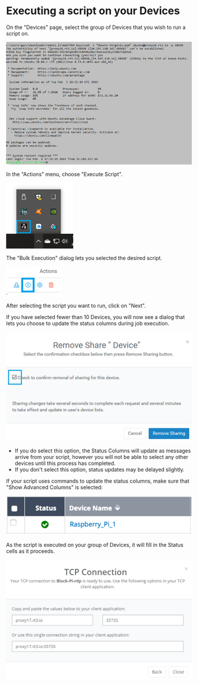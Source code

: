 # Executing a script on your Devices

On the "Devices" page, select the group of Devices that you wish to run a script on.

![](../../.gitbook/assets/image%20%28312%29.png)

In the "Actions" menu, choose "Execute Script".  

![](../../.gitbook/assets/image%20%28431%29.png)

The "Bulk Execution" dialog lets you selected the desired script.  

![](../../.gitbook/assets/image%20%28330%29.png)

After selecting the script you want to run, click on "Next".

If you have selected fewer than 10 Devices, you will now see a dialog that lets you choose to update the status columns during job execution.  

![](../../.gitbook/assets/image%20%28308%29.png)

* If you do select this option, the Status Columns will update as messages arrive from your script, however you will not be able to select any other devices until this process has completed.
* If you don't select this option, status updates may be delayed slightly.

If your script uses commands to update the status columns,  make sure that "Show Advanced Columns" is selected:

![](../../.gitbook/assets/image%20%283%29.png)

As the script is executed on your group of Devices, it will fill in the Status cells as it proceeds.

![](../../.gitbook/assets/image%20%28191%29.png)

